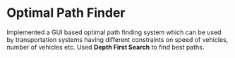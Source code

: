 # Optimal Path Finder
Implemented a GUI based optimal path finding system which can be used by transportation systems having different constraints on speed of vehicles, number of vehicles etc. Used **Depth First Search** to find best paths.
